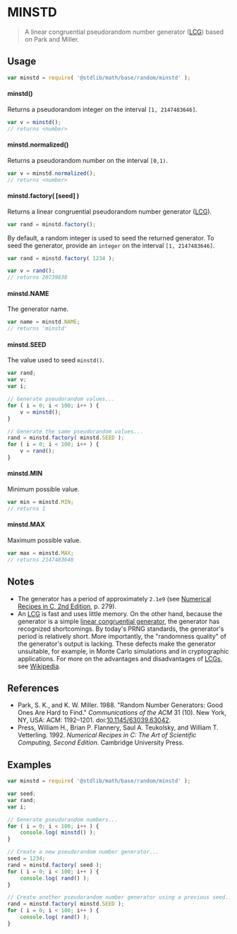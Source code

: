 # MINSTD

> A linear congruential pseudorandom number generator ([LCG][lcg]) based on Park and Miller.


<!-- <usage> -->

## Usage

``` javascript
var minstd = require( '@stdlib/math/base/random/minstd' );
```

#### minstd()

Returns a pseudorandom integer on the interval `[1, 2147483646]`.

``` javascript
var v = minstd();
// returns <number>
```

#### minstd.normalized()

Returns a pseudorandom number on the interval `[0,1)`.

``` javascript
var v = minstd.normalized();
// returns <number>
```

#### minstd.factory( \[seed\] )

Returns a linear congruential pseudorandom number generator ([LCG][lcg]).

``` javascript
var rand = minstd.factory();
```

By default, a random integer is used to seed the returned generator. To seed the generator, provide an `integer` on the interval `[1, 2147483646]`.

``` javascript
var rand = minstd.factory( 1234 );

var v = rand();
// returns 20739838
```

#### minstd.NAME

The generator name.

``` javascript
var name = minstd.NAME;
// returns 'minstd'
```

#### minstd.SEED

The value used to seed `minstd()`.

``` javascript
var rand;
var v;
var i;

// Generate pseudorandom values...
for ( i = 0; i < 100; i++ ) {
    v = minstd();
}

// Generate the same pseudorandom values... 
rand = minstd.factory( minstd.SEED );
for ( i = 0; i < 100; i++ ) {
    v = rand();
}
```

#### minstd.MIN

Minimum possible value.

``` javascript
var min = minstd.MIN;
// returns 1
```

#### minstd.MAX

Maximum possible value.

``` javascript
var max = minstd.MAX;
// returns 2147483646
```

<!-- </usage> -->


<!-- <notes> -->

## Notes

* The generator has a period of approximately `2.1e9` (see [Numerical Recipes in C, 2nd Edition](#references), p. 279).
* An [LCG][lcg] is fast and uses little memory. On the other hand, because the generator is a simple [linear congruential generator][lcg], the generator has recognized shortcomings. By today's PRNG standards, the generator's period is relatively short. More importantly, the "randomness quality" of the generator's output is lacking. These defects make the generator unsuitable, for example, in Monte Carlo simulations and in cryptographic applications. For more on the advantages and disadvantages of [LCGs][lcg], see [Wikipedia][pros-cons].

<!-- </notes> -->


<!-- <references> -->

## References

* Park, S. K., and K. W. Miller. 1988. "Random Number Generators: Good Ones Are Hard to Find." *Communications of the ACM* 31 (10). New York, NY, USA: ACM: 1192–1201. doi:[10.1145/63039.63042][@park:1988].
* Press, William H., Brian P. Flannery, Saul A. Teukolsky, and William T. Vetterling. 1992. *Numerical Recipes in C: The Art of Scientific Computing, Second Edition*. Cambridge University Press.


<!-- </references> -->


<!-- <examples> -->

## Examples

``` javascript
var minstd = require( '@stdlib/math/base/random/minstd' );

var seed;
var rand;
var i;

// Generate pseudorandom numbers...
for ( i = 0; i < 100; i++ ) {
    console.log( minstd() );
}

// Create a new pseudorandom number generator...
seed = 1234;
rand = minstd.factory( seed );
for ( i = 0; i < 100; i++ ) {
    console.log( rand() );
}

// Create another pseudorandom number generator using a previous seed...
rand = minstd.factory( minstd.SEED );
for ( i = 0; i < 100; i++ ) {
    console.log( rand() );
}
```

<!-- </examples> -->


<!-- <links> -->

[lcg]: https://en.wikipedia.org/wiki/Linear_congruential_generator
[pros-cons]: http://en.wikipedia.org/wiki/Linear_congruential_generator#Advantages_and_disadvantages_of_LCGs

[@park:1988]: http://dx.doi.org/10.1145/63039.63042

<!-- </links> -->

